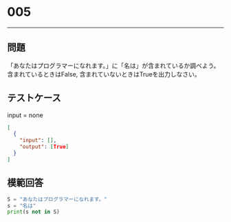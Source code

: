 # 005

---

## 問題

「あなたはプログラマーになれます。」に「名は」が含まれているか調べよう。
含まれているときはFalse, 含まれていないときはTrueを出力しなさい。

## テストケース

input = none

```json
[
  {
    "input": [],
    "output": [True]
  }
]
```

## 模範回答

```python
S = "あなたはプログラマーになれます。"
s = "名は"
print(s not in S)
```
